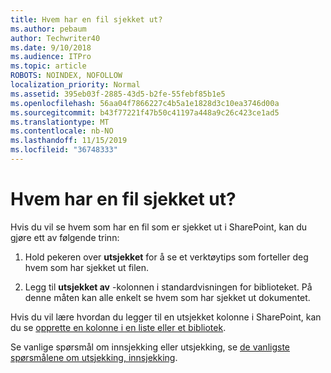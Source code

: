 ```yaml
---
title: Hvem har en fil sjekket ut?
ms.author: pebaum
author: Techwriter40
ms.date: 9/10/2018
ms.audience: ITPro
ms.topic: article
ROBOTS: NOINDEX, NOFOLLOW
localization_priority: Normal
ms.assetid: 395eb03f-2885-43d5-b2fe-55febf85b1e5
ms.openlocfilehash: 56aa04f7866227c4b5a1e1828d3c10ea3746d00a
ms.sourcegitcommit: b43f77221f47b50c41197a448a9c26c423ce1ad5
ms.translationtype: MT
ms.contentlocale: nb-NO
ms.lasthandoff: 11/15/2019
ms.locfileid: "36748333"
---
```

# <a name="who-has-a-file-checked-out"></a>Hvem har en fil sjekket ut?

Hvis du vil se hvem som har en fil som er sjekket ut i SharePoint, kan du gjøre ett av følgende trinn:
  
1. Hold pekeren over **utsjekket** for å se et verktøytips som forteller deg hvem som har sjekket ut filen. 
    
2. Legg til **utsjekket av** -kolonnen i standardvisningen for biblioteket. På denne måten kan alle enkelt se hvem som har sjekket ut dokumentet. 
    
Hvis du vil lære hvordan du legger til en utsjekket kolonne i SharePoint, kan du se [opprette en kolonne i en liste eller et bibliotek](https://go.microsoft.com/fwlink/?linkid=2019591). 
  
Se vanlige spørsmål om innsjekking eller utsjekking, se [de vanligste spørsmålene om utsjekking, innsjekking](https://go.microsoft.com/fwlink/?linkid=2018786).
  

